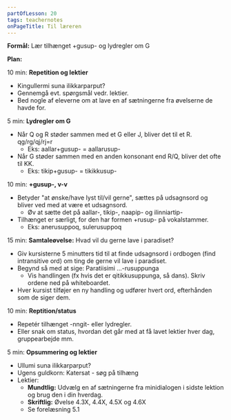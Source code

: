 ```yaml
---
partOfLesson: 20
tags: teachernotes
onPageTitle: Til læreren
---
```

**Formål:** Lær tilhænget +gusup- og lydregler om G

**Plan:**

10 min: **Repetition og lektier**

- Kingullermi suna ilikkarparput?
- Gennemgå evt. spørgsmål vedr. lektier.
- Bed nogle af eleverne om at lave en af sætningerne fra øvelserne de havde for.

5 min: **Lydregler om G**

- Når Q og R støder sammen med et G eller J, bliver det til et R. qg/rg/qj/rj=r
    - Eks: aallar+gusup- = aallarusup-
- Når G støder sammen med en anden konsonant end R/Q, bliver det ofte til KK.
    - Eks: tikip+gusup- = tikikkusup-

10 min: **+gusup-, v-v**

- Betyder "at ønske/have lyst til/vil gerne", sættes på udsagnsord og bliver ved med at være et udsagnsord.
    - Øv at sætte det på aallar-, tikip-, naapip- og ilinniartip-
- Tilhænget er særligt, for den har formen +rusup- på vokalstammer.
    - Eks: anerusuppoq, sulerusuppoq

15 min: **Samtaleøvelse:** Hvad vil du gerne lave i paradiset?

- Giv kursisterne 5 minutters tid til at finde udsagnsord i ordbogen (find intransitive ord) om ting de gerne vil lave i paradiset.
- Begynd så med at sige: Paratiisimi ...-rusuppunga
    - Vis handlingen (fx hvis det er qitikkusuppunga, så dans). Skriv ordene ned på whiteboardet.
- Hver kursist tilføjer en ny handling og udfører hvert ord, efterhånden som de siger dem.

10 min: **Reptition/status**

- Repetér tilhænget -nngit- eller lydregler.
- Eller snak om status, hvordan det går med at få lavet lektier hver dag, gruppearbejde mm.

5 min: **Opsummering og lektier**

- Ullumi suna ilikkarparput?
- Ugens guldkorn: Katersat - søg på tilhæng
- Lektier:
    - **Mundtlig:** Udvælg en af sætningerne fra minidialogen i sidste lektion og brug den i din hverdag.
    - **Skriftlig:** Øvelse 4.3X, 4.4X, 4.5X og 4.6X
    - Se forelæsning 5.1